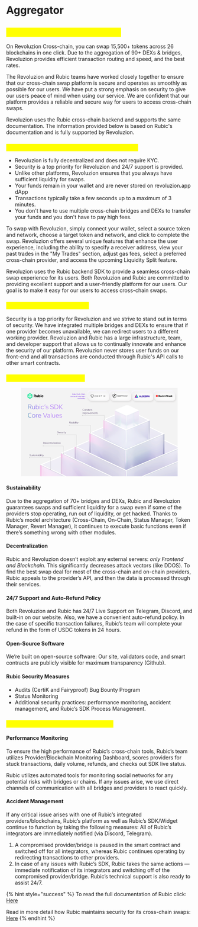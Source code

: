 # Aggregator

## <mark style="color:yellow;">Revoluzion / Rubic Aggregator</mark>

On Revoluzion Cross-chain, you can swap 15,500+ tokens across 26 blockchains in one click. Due to the aggregation of 90+ DEXs & bridges, Revoluzion provides efficient transaction routing and speed, and the best rates.

The Revoluzion and Rubic teams have worked closely together to ensure that our cross-chain swap platform is secure and operates as smoothly as possible for our users. We have put a strong emphasis on security to give our users peace of mind when using our service. We are confident that our platform provides a reliable and secure way for users to access cross-chain swaps.

Revoluzion uses the Rubic cross-chain backend and supports the same documentation. The information provided below is based on Rubic's documentation and is fully supported by Revoluzion.

### <mark style="color:yellow;">Why Choose Revoluzion / Rubic Aggregator?</mark>

* Revoluzion is fully decentralized and does not require KYC.&#x20;
* Security is a top priority for Revoluzion and 24/7 support is provided.&#x20;
* Unlike other platforms, Revoluzion ensures that you always have sufficient liquidity for swaps.&#x20;
* Your funds remain in your wallet and are never stored on revoluzion.app dApp
* Transactions typically take a few seconds up to a maximum of 3 minutes.&#x20;
* You don't have to use multiple cross-chain bridges and DEXs to transfer your funds and you don't have to pay high fees.&#x20;

To swap with Revoluzion, simply connect your wallet, select a source token and network, choose a target token and network, and click to complete the swap. Revoluzion offers several unique features that enhance the user experience, including the ability to specify a receiver address, view your past trades in the "My Trades" section, adjust gas fees, select a preferred cross-chain provider, and access the upcoming Liquidity Split feature.&#x20;

Revoluzion uses the Rubic backend SDK to provide a seamless cross-chain swap experience for its users. Both Revoluzion and Rubic are committed to providing excellent support and a user-friendly platform for our users. Our goal is to make it easy for our users to access cross-chain swaps.

### <mark style="color:yellow;">Rubic & Revoluzion Security</mark>

Security is a top priority for Revoluzion and we strive to stand out in terms of security. We have integrated multiple bridges and DEXs to ensure that if one provider becomes unavailable, we can redirect users to a different working provider. Revoluzion and Rubic has a large infrastructure, team, and developer support that allows us to continually innovate and enhance the security of our platform. Revoluzion never stores user funds on our front-end and all transactions are conducted through Rubic's API calls to other smart contracts.

### <mark style="color:yellow;">Rubic’s Security Principles</mark>

<figure><img src="../.gitbook/assets/page_03 (4).png" alt=""><figcaption></figcaption></figure>

#### **Sustainability**

Due to the aggregation of 70+ bridges and DEXs, Rubic and Revoluzion guarantees swaps and sufficient liquidity for a swap even if some of the providers stop operating, run out of liquidity, or get hacked. Thanks to Rubic’s model architecture (Cross-Chain, On-Chain, Status Manager, Token Manager, Revert Manager), it continues to execute basic functions even if there’s something wrong with other modules.

#### **Decentralization**

Rubic and Revoluzion doesn’t exploit any external servers: _only Frontend and Blockchain_. This significantly decreases attack vectors (like DDOS). To find the best swap deal for most of the cross-chain and on-chain providers, Rubic appeals to the provider’s API, and then the data is processed through their services.

#### 24/7 Support and Auto-Refund Policy

Both Revoluzion and Rubic has 24/7 Live Support on Telegram, Discord, and built-in on our website. Also, we have a convenient auto-refund policy. In the case of specific transaction failures, Rubic’s team will complete your refund in the form of USDC tokens in 24 hours.

#### Open-Source Software

We’re built on open-source software: Our site, validators code, and smart contracts are publicly visible for maximum transparency (Github).

#### Rubic Security Measures

* Audits (CertiK and Fairyproof) Bug Bounty Program&#x20;
* Status Monitoring&#x20;
* Additional security practices: performance monitoring, accident management, and Rubic’s SDK Process Management.

### <mark style="color:yellow;">Revoluzion & Rubic’s Security Pillars</mark>

#### Performance Monitoring

To ensure the high performance of Rubic’s cross-chain tools, Rubic’s team utilizes Provider/Blockchain Monitoring Dashboard, scores providers for stuck transactions, daily volume, refunds, and checks out SDK live status.&#x20;

Rubic utilizes automated tools for monitoring social networks for any potential risks with bridges or chains. If any issues arise, we use direct channels of communication with all bridges and providers to react quickly.

#### Accident Management

If any critical issue arises with one of Rubic’s integrated providers/blockchains, Rubic’s platform as well as Rubic’s SDK/Widget continue to function by taking the following measures: All of Rubic’s integrators are immediately notified (via Discord, Telegram).&#x20;

1. A compromised provider/bridge is paused in the smart contract and switched off for all integrators, whereas Rubic continues operating by redirecting transactions to other providers.
2. In case of any issues with Rubic’s SDK, Rubic takes the same actions — immediate notification of its integrators and switching off of the compromised provider/bridge. Rubic’s technical support is also ready to assist 24/7.

{% hint style="success" %}
To read the full documentation of Rubic click: [Here](https://docs.rubic.finance/)

Read in more detail how Rubic maintains security for its cross-chain swaps: [Here](https://cryptorubic.medium.com/how-rubic-provides-security-for-its-cross-chain-swaps-37d3a408afe7)
{% endhint %}
